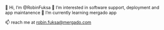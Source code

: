👋 Hi, I’m @RobinFuksa
👀 I’m interested in software support, deployment and app maintanence
🌱 I’m currently learning mergado app

📫 reach me at robin.fuksa@mergado.com

<!---
RobinFuksa/RobinFuksa is a ✨ special ✨ repository because its `README.md` (this file) appears on your GitHub profile.
You can click the Preview link to take a look at your changes.
--->
